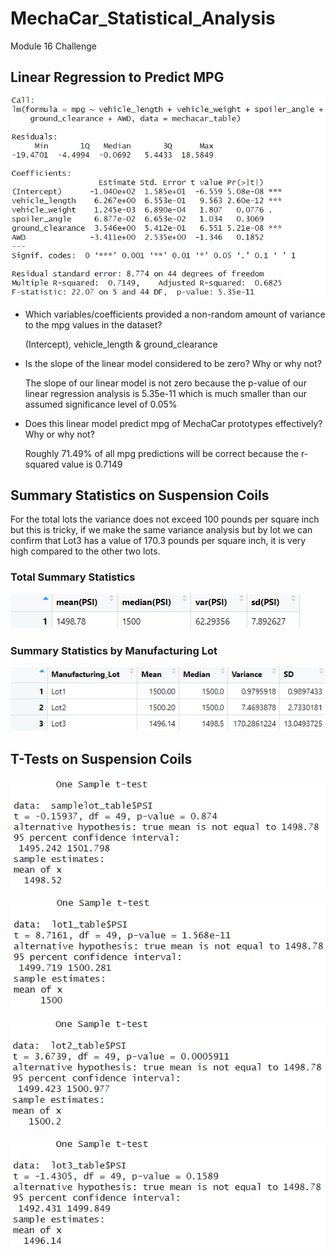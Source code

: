 # MechaCar_Statistical_Analysis
Module 16 Challenge

## Linear Regression to Predict MPG

![MechaCarLinearRegression](https://github.com/alosmad/MechaCar_Statistical_Analysis/blob/a2d710ae08f1d53f42cc397c9c4285d5d04dfaa9/MechaCarLinearRegression.png)

- Which variables/coefficients provided a non-random amount of variance to the mpg values in the dataset?

    (Intercept), vehicle_length & ground_clearance
 - Is the slope of the linear model considered to be zero? Why or why not?
 
    The slope of our linear model is not zero because the p-value of our linear regression analysis is 5.35e-11 which is much smaller than our assumed significance level     of 0.05%
 - Does this linear model predict mpg of MechaCar prototypes effectively? Why or why not?
 
    Roughly 71.49% of all mpg predictions will be correct because the r-squared value is 0.7149


## Summary Statistics on Suspension Coils

For the total lots the variance does not exceed 100 pounds per square inch but this is tricky, if we make the same variance analysis but by lot we can confirm that Lot3 has a value of 170.3 pounds per square inch, it is very high compared to the other two lots.

### Total Summary Statistics

![Total_summary](https://github.com/alosmad/MechaCar_Statistical_Analysis/blob/c265413ae1cc5c7f73941825568391948f53e543/Total_summary.png)

### Summary Statistics by Manufacturing Lot

![Lot_summary](https://github.com/alosmad/MechaCar_Statistical_Analysis/blob/4670408b14cebd1a203ecf26ffc3851fcc12f587/Lot_summary.png)

## T-Tests on Suspension Coils

![Onesamplttest](https://github.com/alosmad/MechaCar_Statistical_Analysis/blob/5e7364fcfce6db7399648448195eba59bb59ae0a/Onesamplettest.png)

![Lot1ttest](https://github.com/alosmad/MechaCar_Statistical_Analysis/blob/5e7364fcfce6db7399648448195eba59bb59ae0a/Lot1ttest.png)

![Lot2ttest](https://github.com/alosmad/MechaCar_Statistical_Analysis/blob/5e7364fcfce6db7399648448195eba59bb59ae0a/Lot2ttest.png)

![Lot3ttest](https://github.com/alosmad/MechaCar_Statistical_Analysis/blob/5e7364fcfce6db7399648448195eba59bb59ae0a/Lot3ttest.png)



